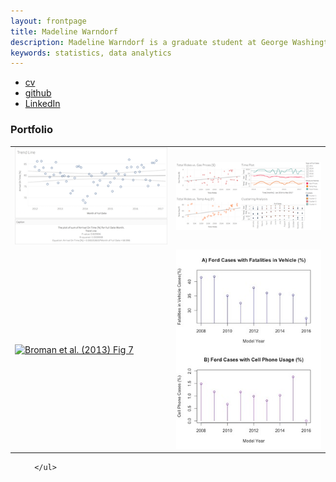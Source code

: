 ```yaml
---
layout: frontpage
title: Madeline Warndorf
description: Madeline Warndorf is a graduate student at George Washington University obtaining her MS in Data Analytics. She currently works at Black Cape, Inc. as a Sales and Marketing Associate.
keywords: statistics, data analytics
---
```


<div class="navbar">
  <div class="navbar-inner">
      <ul class="nav">
          <li><a href="{{ BASE_PATH }}/assets/madelinewcv.pdf">cv</a></li>
          <li><a href="https://github.com/madelinew">github</a></li>
          <li><a href="https://www.linkedin.com/in/maddie-warndorf-2b1084109/">LinkedIn</a></li>
      </ul>
  </div>
</div>

### <a name="Portfolio"></a>Portfolio

<table class="wide">
<tr>
  <td class="left">
    <a href="pages/publpics/airlinearrivals.html">
        <img src="assets/publpics/airlinearrivalmsc325.png" alt="Tableau Trend Line example" title="Tableau Trend Line Example"/>
    </a>
  </td>
  <td class="right">
    <a href="pages/publpics/transitanalysis.html">
        <img src="assets/publpics/transitdash.png" alt="Transit data Dashboard" title="Warndorf et al. (2017) Dashboard"/>
    </a>
  </td>
</tr>
<tr>
  <td class="left">
    <a href="pages/publpics/samplemixups_fig7.html">
        <img src="assets/publpics/samplemixups_fig7.png" alt="Broman et al. (2013) Fig 7" title="Broman et al. (2013) Fig 7"/>
    </a>
  </td>
  <td class="middle">
    <a href="pages/publpics/thesis.html">
        <img src="assets/publpics/Fordgraph.jpeg" alt="Warndorf (2018) Fig 5" title="Warndorf (2018) Fig 5"/>
    </a>
  </td>
</tr>
</table>

<div class="navbar">
  <div class="navbar-inner">
      <ul class="nav">

      </ul>
  </div>
</div>
